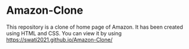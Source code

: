 # Amazon-Clone
This repository is a clone of home page of Amazon. It has been created using HTML and CSS.
You can view it by using https://swati2021.github.io/Amazon-Clone/
